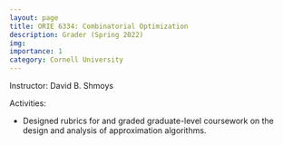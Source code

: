 ```yaml
---
layout: page
title: ORIE 6334: Combinatorial Optimization
description: Grader (Spring 2022)
img: 
importance: 1
category: Cornell University
---
```


<p>
Instructor: David B. Shmoys
</p>

<p>
Activities:
<ul style="list-style-type:disc;">
<li>
	Designed rubrics for and graded graduate-level coursework on the design and analysis of approximation algorithms.
</li>
</ul>
</p>